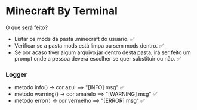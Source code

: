 # Minecraft By Terminal

O que será feito?

- Listar os mods da pasta .minecraft do usuario. ✅
- Verificar se a pasta mods está limpa ou sem mods dentro. ✅
- Se por acaso tiver algum arquivo.jar dentro desta pasta, irá ser feito um prompt onde a pessoa 
deverá escolher se quer substituir ou não. ✅

### Logger

- metodo info() -> cor azul ==> "[INFO] msg" ✅
- metodo warning() -> cor amarelo ==> "[WARNING] msg" ✅
- metodo error() -> cor vermelho ==> "[ERROR] msg" ✅